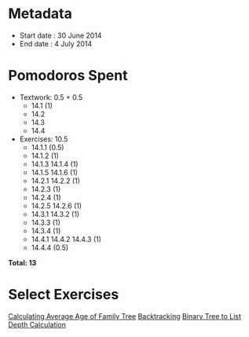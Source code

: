 Metadata
========

- Start date : 30 June 2014
- End date :  4 July 2014

Pomodoros Spent
==============

- Textwork: 0.5 + 0.5
  - 14.1 (1)
  - 14.2
  - 14.3
  - 14.4
- Exercises: 10.5
  - 14.1.1 (0.5)
  - 14.1.2 (1)
  - 14.1.3 14.1.4 (1)
  - 14.1.5 14.1.6 (1)
  - 14.2.1 14.2.2 (1)
  - 14.2.3 (1)
  - 14.2.4 (1)
  - 14.2.5 14.2.6 (1)
  - 14.3.1 14.3.2 (1)
  - 14.3.3 (1)
  - 14.3.4 (1)
  - 14.4.1 14.4.2 14.4.3 (1)
  - 14.4.4 (0.5)

**Total: 13**

Select Exercises
================
[Calculating Average Age of Family Tree](http://htdp.org/2003-09-26/Book/curriculum-Z-H-19.html#node_thm_14.1.4)
[Backtracking](http://htdp.org/2003-09-26/Book/curriculum-Z-H-19.html#node_thm_14.2.2)
[Binary Tree to
List](http://htdp.org/2003-09-26/Book/curriculum-Z-H-19.html#node_thm_14.2.3) 
[Depth
Calculation](http://htdp.org/2003-09-26/Book/curriculum-Z-H-19.html#node_thm_14.3.4)
